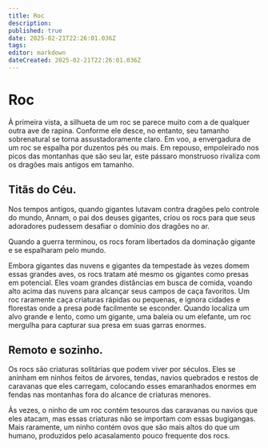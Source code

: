 ```yaml
---
title: Roc
description: 
published: true
date: 2025-02-21T22:26:01.036Z
tags: 
editor: markdown
dateCreated: 2025-02-21T22:26:01.036Z
---
```


# Roc
À primeira vista, a silhueta de um roc se parece muito com a de qualquer outra ave de rapina. Conforme ele desce, no entanto, seu tamanho sobrenatural se torna assustadoramente claro. Em voo, a envergadura de um roc se espalha por duzentos pés ou mais. Em repouso, empoleirado nos picos das montanhas que são seu lar, este pássaro monstruoso rivaliza com os dragões mais antigos em tamanho.

## Titãs do Céu.
Nos tempos antigos, quando gigantes lutavam contra dragões pelo controle do mundo, Annam, o pai dos deuses gigantes, criou os rocs para que seus adoradores pudessem desafiar o domínio dos dragões no ar.

Quando a guerra terminou, os rocs foram libertados da dominação gigante e se espalharam pelo mundo.

Embora gigantes das nuvens e gigantes da tempestade às vezes domem essas grandes aves, os rocs tratam até mesmo os gigantes como presas em potencial. Eles voam grandes distâncias em busca de comida, voando alto acima das nuvens para alcançar seus campos de caça favoritos. Um roc raramente caça criaturas rápidas ou pequenas, e ignora cidades e florestas onde a presa pode facilmente se esconder. Quando localiza um alvo grande e lento, como um gigante, uma baleia ou um elefante, um roc mergulha para capturar sua presa em suas garras enormes.

## Remoto e sozinho.
Os rocs são criaturas solitárias que podem viver por séculos. Eles se aninham em ninhos feitos de árvores, tendas, navios quebrados e restos de caravanas que eles carregam, colocando esses emaranhados enormes em fendas nas montanhas fora do alcance de criaturas menores.

Às vezes, o ninho de um roc contém tesouros das caravanas ou navios que eles atacam, mas essas criaturas não se importam com essas bugigangas. Mais raramente, um ninho contém ovos que são mais altos do que um humano, produzidos pelo acasalamento pouco frequente dos rocs.